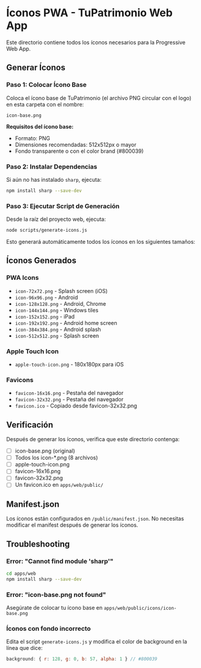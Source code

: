 # Íconos PWA - TuPatrimonio Web App

Este directorio contiene todos los íconos necesarios para la Progressive Web App.

## Generar Íconos

### Paso 1: Colocar Ícono Base
Coloca el ícono base de TuPatrimonio (el archivo PNG circular con el logo) en esta carpeta con el nombre:
```
icon-base.png
```

**Requisitos del ícono base:**
- Formato: PNG
- Dimensiones recomendadas: 512x512px o mayor
- Fondo transparente o con el color brand (#800039)

### Paso 2: Instalar Dependencias
Si aún no has instalado `sharp`, ejecuta:
```bash
npm install sharp --save-dev
```

### Paso 3: Ejecutar Script de Generación
Desde la raíz del proyecto web, ejecuta:
```bash
node scripts/generate-icons.js
```

Esto generará automáticamente todos los íconos en los siguientes tamaños:

## Íconos Generados

### PWA Icons
- `icon-72x72.png` - Splash screen (iOS)
- `icon-96x96.png` - Android
- `icon-128x128.png` - Android, Chrome
- `icon-144x144.png` - Windows tiles
- `icon-152x152.png` - iPad
- `icon-192x192.png` - Android home screen
- `icon-384x384.png` - Android splash
- `icon-512x512.png` - Splash screen

### Apple Touch Icon
- `apple-touch-icon.png` - 180x180px para iOS

### Favicons
- `favicon-16x16.png` - Pestaña del navegador
- `favicon-32x32.png` - Pestaña del navegador
- `favicon.ico` - Copiado desde favicon-32x32.png

## Verificación

Después de generar los íconos, verifica que este directorio contenga:
- [ ] icon-base.png (original)
- [ ] Todos los icon-*.png (8 archivos)
- [ ] apple-touch-icon.png
- [ ] favicon-16x16.png
- [ ] favicon-32x32.png
- [ ] Un favicon.ico en `apps/web/public/`

## Manifest.json

Los íconos están configurados en `/public/manifest.json`. No necesitas modificar el manifest después de generar los íconos.

## Troubleshooting

### Error: "Cannot find module 'sharp'"
```bash
cd apps/web
npm install sharp --save-dev
```

### Error: "icon-base.png not found"
Asegúrate de colocar tu ícono base en `apps/web/public/icons/icon-base.png`

### Íconos con fondo incorrecto
Edita el script `generate-icons.js` y modifica el color de background en la línea que dice:
```javascript
background: { r: 128, g: 0, b: 57, alpha: 1 } // #800039
```

